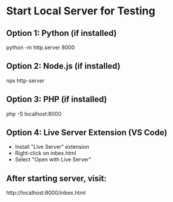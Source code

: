# Start Local Server for Testing

## Option 1: Python (if installed)
python -m http.server 8000

## Option 2: Node.js (if installed)
npx http-server

## Option 3: PHP (if installed)
php -S localhost:8000

## Option 4: Live Server Extension (VS Code)
- Install "Live Server" extension
- Right-click on inbex.html
- Select "Open with Live Server"

## After starting server, visit:
http://localhost:8000/inbex.html

